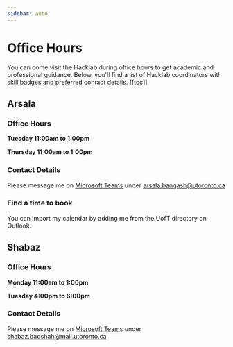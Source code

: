 ```yaml
---
sidebar: auto
---
```


# Office Hours


You can come visit the Hacklab during office hours to get academic and professional guidance. 
Below, you'll find a list of Hacklab coordinators with skill badges and preferred contact details. 
[[toc]]


## Arsala 

<Badge text="Academic Guidance" /> <Badge text="Professional Roadmap" /> <Badge text="Software Development"/>

### Office Hours 

__Tuesday 11:00am to 1:00pm__

__Thursday 11:00am to 1:00pm__

### Contact Details
Please message me on [Microsoft Teams](https://teams.microsoft.com) under [arsala.bangash@utoronto.ca](arsala.bangash@utoronto.ca)


### Find a time to book

You can import my calendar by adding me from the UofT directory on Outlook. 

## Shabaz 

<Badge text="Academic Guidance" /> <Badge text="Professional Roadmap" /> <Badge text="Software Development"/> <Badge text="Product Management"/>

### Office Hours 

__Monday 11:00am to 1:00pm__

__Tuesday 4:00pm to 6:00pm__

### Contact Details
Please message me on [Microsoft Teams](https://teams.microsoft.com) under [shabaz.badshah@mail.utoronto.ca](shabaz.badshah@mail.utoronto.ca)